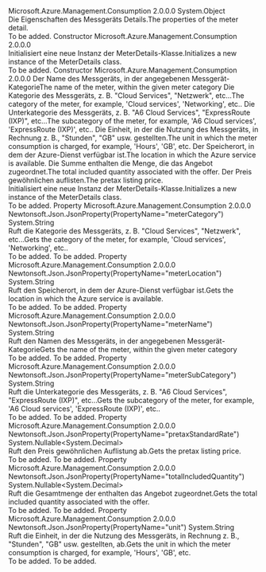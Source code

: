 <Type Name="MeterDetails" FullName="Microsoft.Azure.Management.Consumption.Models.MeterDetails">
  <TypeSignature Language="C#" Value="public class MeterDetails" />
  <TypeSignature Language="ILAsm" Value=".class public auto ansi beforefieldinit MeterDetails extends System.Object" />
  <TypeSignature Language="DocId" Value="T:Microsoft.Azure.Management.Consumption.Models.MeterDetails" />
  <TypeSignature Language="VB.NET" Value="Public Class MeterDetails" />
  <TypeSignature Language="F#" Value="type MeterDetails = class" />
  <AssemblyInfo>
    <AssemblyName>Microsoft.Azure.Management.Consumption</AssemblyName>
    <AssemblyVersion>2.0.0.0</AssemblyVersion>
  </AssemblyInfo>
  <Base>
    <BaseTypeName>System.Object</BaseTypeName>
  </Base>
  <Interfaces />
  <Docs>
    <summary>
            <span data-ttu-id="65639-101">Die Eigenschaften des Messgeräts Details.</span><span class="sxs-lookup"><span data-stu-id="65639-101">The properties of the meter detail.</span></span>
            </summary>
    <remarks>To be added.</remarks>
  </Docs>
  <Members>
    <Member MemberName=".ctor">
      <MemberSignature Language="C#" Value="public MeterDetails ();" />
      <MemberSignature Language="ILAsm" Value=".method public hidebysig specialname rtspecialname instance void .ctor() cil managed" />
      <MemberSignature Language="DocId" Value="M:Microsoft.Azure.Management.Consumption.Models.MeterDetails.#ctor" />
      <MemberSignature Language="VB.NET" Value="Public Sub New ()" />
      <MemberType>Constructor</MemberType>
      <AssemblyInfo>
        <AssemblyName>Microsoft.Azure.Management.Consumption</AssemblyName>
        <AssemblyVersion>2.0.0.0</AssemblyVersion>
      </AssemblyInfo>
      <Parameters />
      <Docs>
        <summary>
            <span data-ttu-id="65639-102">Initialisiert eine neue Instanz der MeterDetails-Klasse.</span><span class="sxs-lookup"><span data-stu-id="65639-102">Initializes a new instance of the MeterDetails class.</span></span>
            </summary>
        <remarks>To be added.</remarks>
      </Docs>
    </Member>
    <Member MemberName=".ctor">
      <MemberSignature Language="C#" Value="public MeterDetails (string meterName = null, string meterCategory = null, string meterSubCategory = null, string unit = null, string meterLocation = null, Nullable&lt;decimal&gt; totalIncludedQuantity = null, Nullable&lt;decimal&gt; pretaxStandardRate = null);" />
      <MemberSignature Language="ILAsm" Value=".method public hidebysig specialname rtspecialname instance void .ctor(string meterName, string meterCategory, string meterSubCategory, string unit, string meterLocation, valuetype System.Nullable`1&lt;valuetype System.Decimal&gt; totalIncludedQuantity, valuetype System.Nullable`1&lt;valuetype System.Decimal&gt; pretaxStandardRate) cil managed" />
      <MemberSignature Language="DocId" Value="M:Microsoft.Azure.Management.Consumption.Models.MeterDetails.#ctor(System.String,System.String,System.String,System.String,System.String,System.Nullable{System.Decimal},System.Nullable{System.Decimal})" />
      <MemberSignature Language="VB.NET" Value="Public Sub New (Optional meterName As String = null, Optional meterCategory As String = null, Optional meterSubCategory As String = null, Optional unit As String = null, Optional meterLocation As String = null, Optional totalIncludedQuantity As Nullable(Of Decimal) = null, Optional pretaxStandardRate As Nullable(Of Decimal) = null)" />
      <MemberSignature Language="F#" Value="new Microsoft.Azure.Management.Consumption.Models.MeterDetails : string * string * string * string * string * Nullable&lt;decimal&gt; * Nullable&lt;decimal&gt; -&gt; Microsoft.Azure.Management.Consumption.Models.MeterDetails" Usage="new Microsoft.Azure.Management.Consumption.Models.MeterDetails (meterName, meterCategory, meterSubCategory, unit, meterLocation, totalIncludedQuantity, pretaxStandardRate)" />
      <MemberType>Constructor</MemberType>
      <AssemblyInfo>
        <AssemblyName>Microsoft.Azure.Management.Consumption</AssemblyName>
        <AssemblyVersion>2.0.0.0</AssemblyVersion>
      </AssemblyInfo>
      <Parameters>
        <Parameter Name="meterName" Type="System.String" />
        <Parameter Name="meterCategory" Type="System.String" />
        <Parameter Name="meterSubCategory" Type="System.String" />
        <Parameter Name="unit" Type="System.String" />
        <Parameter Name="meterLocation" Type="System.String" />
        <Parameter Name="totalIncludedQuantity" Type="System.Nullable&lt;System.Decimal&gt;" />
        <Parameter Name="pretaxStandardRate" Type="System.Nullable&lt;System.Decimal&gt;" />
      </Parameters>
      <Docs>
        <param name="meterName"><span data-ttu-id="65639-103">Der Name des Messgeräts, in der angegebenen Messgerät-Kategorie</span><span class="sxs-lookup"><span data-stu-id="65639-103">The name of the meter, within the given meter category</span></span></param>
        <param name="meterCategory"><span data-ttu-id="65639-104">Die Kategorie des Messgeräts, z. B. "Cloud Services", "Netzwerk", etc...</span><span class="sxs-lookup"><span data-stu-id="65639-104">The category of the meter, for example, 'Cloud services', 'Networking', etc..</span></span></param>
        <param name="meterSubCategory"><span data-ttu-id="65639-105">Die Unterkategorie des Messgeräts, z. B. "A6 Cloud Services", "ExpressRoute (IXP)", etc...</span><span class="sxs-lookup"><span data-stu-id="65639-105">The subcategory of the meter, for example, 'A6 Cloud services', 'ExpressRoute (IXP)', etc..</span></span></param>
        <param name="unit"><span data-ttu-id="65639-106">Die Einheit, in der die Nutzung des Messgeräts, in Rechnung z. B., "Stunden", "GB" usw. gestellten.</span><span class="sxs-lookup"><span data-stu-id="65639-106">The unit in which the meter consumption is charged, for example, 'Hours', 'GB', etc.</span></span></param>
        <param name="meterLocation"><span data-ttu-id="65639-107">Der Speicherort, in dem der Azure-Dienst verfügbar ist.</span><span class="sxs-lookup"><span data-stu-id="65639-107">The location in which the Azure service is available.</span></span></param>
        <param name="totalIncludedQuantity"><span data-ttu-id="65639-108">Die Summe enthalten die Menge, die das Angebot zugeordnet.</span><span class="sxs-lookup"><span data-stu-id="65639-108">The total included quantity associated with the offer.</span></span></param>
        <param name="pretaxStandardRate"><span data-ttu-id="65639-109">Der Preis gewöhnlichen auflisten.</span><span class="sxs-lookup"><span data-stu-id="65639-109">The pretax listing price.</span></span></param>
        <summary>
            <span data-ttu-id="65639-110">Initialisiert eine neue Instanz der MeterDetails-Klasse.</span><span class="sxs-lookup"><span data-stu-id="65639-110">Initializes a new instance of the MeterDetails class.</span></span>
            </summary>
        <remarks>To be added.</remarks>
      </Docs>
    </Member>
    <Member MemberName="MeterCategory">
      <MemberSignature Language="C#" Value="public string MeterCategory { get; }" />
      <MemberSignature Language="ILAsm" Value=".property instance string MeterCategory" />
      <MemberSignature Language="DocId" Value="P:Microsoft.Azure.Management.Consumption.Models.MeterDetails.MeterCategory" />
      <MemberSignature Language="VB.NET" Value="Public ReadOnly Property MeterCategory As String" />
      <MemberSignature Language="F#" Value="member this.MeterCategory : string" Usage="Microsoft.Azure.Management.Consumption.Models.MeterDetails.MeterCategory" />
      <MemberType>Property</MemberType>
      <AssemblyInfo>
        <AssemblyName>Microsoft.Azure.Management.Consumption</AssemblyName>
        <AssemblyVersion>2.0.0.0</AssemblyVersion>
      </AssemblyInfo>
      <Attributes>
        <Attribute>
          <AttributeName>Newtonsoft.Json.JsonProperty(PropertyName="meterCategory")</AttributeName>
        </Attribute>
      </Attributes>
      <ReturnValue>
        <ReturnType>System.String</ReturnType>
      </ReturnValue>
      <Docs>
        <summary>
            <span data-ttu-id="65639-111">Ruft die Kategorie des Messgeräts, z. B. "Cloud Services", "Netzwerk", etc...</span><span class="sxs-lookup"><span data-stu-id="65639-111">Gets the category of the meter, for example, 'Cloud services', 'Networking', etc..</span></span>
            </summary>
        <value>To be added.</value>
        <remarks>To be added.</remarks>
      </Docs>
    </Member>
    <Member MemberName="MeterLocation">
      <MemberSignature Language="C#" Value="public string MeterLocation { get; }" />
      <MemberSignature Language="ILAsm" Value=".property instance string MeterLocation" />
      <MemberSignature Language="DocId" Value="P:Microsoft.Azure.Management.Consumption.Models.MeterDetails.MeterLocation" />
      <MemberSignature Language="VB.NET" Value="Public ReadOnly Property MeterLocation As String" />
      <MemberSignature Language="F#" Value="member this.MeterLocation : string" Usage="Microsoft.Azure.Management.Consumption.Models.MeterDetails.MeterLocation" />
      <MemberType>Property</MemberType>
      <AssemblyInfo>
        <AssemblyName>Microsoft.Azure.Management.Consumption</AssemblyName>
        <AssemblyVersion>2.0.0.0</AssemblyVersion>
      </AssemblyInfo>
      <Attributes>
        <Attribute>
          <AttributeName>Newtonsoft.Json.JsonProperty(PropertyName="meterLocation")</AttributeName>
        </Attribute>
      </Attributes>
      <ReturnValue>
        <ReturnType>System.String</ReturnType>
      </ReturnValue>
      <Docs>
        <summary>
            <span data-ttu-id="65639-112">Ruft den Speicherort, in dem der Azure-Dienst verfügbar ist.</span><span class="sxs-lookup"><span data-stu-id="65639-112">Gets the location in which the Azure service is available.</span></span>
            </summary>
        <value>To be added.</value>
        <remarks>To be added.</remarks>
      </Docs>
    </Member>
    <Member MemberName="MeterName">
      <MemberSignature Language="C#" Value="public string MeterName { get; }" />
      <MemberSignature Language="ILAsm" Value=".property instance string MeterName" />
      <MemberSignature Language="DocId" Value="P:Microsoft.Azure.Management.Consumption.Models.MeterDetails.MeterName" />
      <MemberSignature Language="VB.NET" Value="Public ReadOnly Property MeterName As String" />
      <MemberSignature Language="F#" Value="member this.MeterName : string" Usage="Microsoft.Azure.Management.Consumption.Models.MeterDetails.MeterName" />
      <MemberType>Property</MemberType>
      <AssemblyInfo>
        <AssemblyName>Microsoft.Azure.Management.Consumption</AssemblyName>
        <AssemblyVersion>2.0.0.0</AssemblyVersion>
      </AssemblyInfo>
      <Attributes>
        <Attribute>
          <AttributeName>Newtonsoft.Json.JsonProperty(PropertyName="meterName")</AttributeName>
        </Attribute>
      </Attributes>
      <ReturnValue>
        <ReturnType>System.String</ReturnType>
      </ReturnValue>
      <Docs>
        <summary>
            <span data-ttu-id="65639-113">Ruft den Namen des Messgeräts, in der angegebenen Messgerät-Kategorie</span><span class="sxs-lookup"><span data-stu-id="65639-113">Gets the name of the meter, within the given meter category</span></span>
            </summary>
        <value>To be added.</value>
        <remarks>To be added.</remarks>
      </Docs>
    </Member>
    <Member MemberName="MeterSubCategory">
      <MemberSignature Language="C#" Value="public string MeterSubCategory { get; }" />
      <MemberSignature Language="ILAsm" Value=".property instance string MeterSubCategory" />
      <MemberSignature Language="DocId" Value="P:Microsoft.Azure.Management.Consumption.Models.MeterDetails.MeterSubCategory" />
      <MemberSignature Language="VB.NET" Value="Public ReadOnly Property MeterSubCategory As String" />
      <MemberSignature Language="F#" Value="member this.MeterSubCategory : string" Usage="Microsoft.Azure.Management.Consumption.Models.MeterDetails.MeterSubCategory" />
      <MemberType>Property</MemberType>
      <AssemblyInfo>
        <AssemblyName>Microsoft.Azure.Management.Consumption</AssemblyName>
        <AssemblyVersion>2.0.0.0</AssemblyVersion>
      </AssemblyInfo>
      <Attributes>
        <Attribute>
          <AttributeName>Newtonsoft.Json.JsonProperty(PropertyName="meterSubCategory")</AttributeName>
        </Attribute>
      </Attributes>
      <ReturnValue>
        <ReturnType>System.String</ReturnType>
      </ReturnValue>
      <Docs>
        <summary>
            <span data-ttu-id="65639-114">Ruft die Unterkategorie des Messgeräts, z. B. "A6 Cloud Services", "ExpressRoute (IXP)", etc...</span><span class="sxs-lookup"><span data-stu-id="65639-114">Gets the subcategory of the meter, for example, 'A6 Cloud services', 'ExpressRoute (IXP)', etc..</span></span>
            </summary>
        <value>To be added.</value>
        <remarks>To be added.</remarks>
      </Docs>
    </Member>
    <Member MemberName="PretaxStandardRate">
      <MemberSignature Language="C#" Value="public Nullable&lt;decimal&gt; PretaxStandardRate { get; }" />
      <MemberSignature Language="ILAsm" Value=".property instance valuetype System.Nullable`1&lt;valuetype System.Decimal&gt; PretaxStandardRate" />
      <MemberSignature Language="DocId" Value="P:Microsoft.Azure.Management.Consumption.Models.MeterDetails.PretaxStandardRate" />
      <MemberSignature Language="VB.NET" Value="Public ReadOnly Property PretaxStandardRate As Nullable(Of Decimal)" />
      <MemberSignature Language="F#" Value="member this.PretaxStandardRate : Nullable&lt;decimal&gt;" Usage="Microsoft.Azure.Management.Consumption.Models.MeterDetails.PretaxStandardRate" />
      <MemberType>Property</MemberType>
      <AssemblyInfo>
        <AssemblyName>Microsoft.Azure.Management.Consumption</AssemblyName>
        <AssemblyVersion>2.0.0.0</AssemblyVersion>
      </AssemblyInfo>
      <Attributes>
        <Attribute>
          <AttributeName>Newtonsoft.Json.JsonProperty(PropertyName="pretaxStandardRate")</AttributeName>
        </Attribute>
      </Attributes>
      <ReturnValue>
        <ReturnType>System.Nullable&lt;System.Decimal&gt;</ReturnType>
      </ReturnValue>
      <Docs>
        <summary>
            <span data-ttu-id="65639-115">Ruft den Preis gewöhnlichen Auflistung ab.</span><span class="sxs-lookup"><span data-stu-id="65639-115">Gets the pretax listing price.</span></span>
            </summary>
        <value>To be added.</value>
        <remarks>To be added.</remarks>
      </Docs>
    </Member>
    <Member MemberName="TotalIncludedQuantity">
      <MemberSignature Language="C#" Value="public Nullable&lt;decimal&gt; TotalIncludedQuantity { get; }" />
      <MemberSignature Language="ILAsm" Value=".property instance valuetype System.Nullable`1&lt;valuetype System.Decimal&gt; TotalIncludedQuantity" />
      <MemberSignature Language="DocId" Value="P:Microsoft.Azure.Management.Consumption.Models.MeterDetails.TotalIncludedQuantity" />
      <MemberSignature Language="VB.NET" Value="Public ReadOnly Property TotalIncludedQuantity As Nullable(Of Decimal)" />
      <MemberSignature Language="F#" Value="member this.TotalIncludedQuantity : Nullable&lt;decimal&gt;" Usage="Microsoft.Azure.Management.Consumption.Models.MeterDetails.TotalIncludedQuantity" />
      <MemberType>Property</MemberType>
      <AssemblyInfo>
        <AssemblyName>Microsoft.Azure.Management.Consumption</AssemblyName>
        <AssemblyVersion>2.0.0.0</AssemblyVersion>
      </AssemblyInfo>
      <Attributes>
        <Attribute>
          <AttributeName>Newtonsoft.Json.JsonProperty(PropertyName="totalIncludedQuantity")</AttributeName>
        </Attribute>
      </Attributes>
      <ReturnValue>
        <ReturnType>System.Nullable&lt;System.Decimal&gt;</ReturnType>
      </ReturnValue>
      <Docs>
        <summary>
            <span data-ttu-id="65639-116">Ruft die Gesamtmenge der enthalten das Angebot zugeordnet.</span><span class="sxs-lookup"><span data-stu-id="65639-116">Gets the total included quantity associated with the offer.</span></span>
            </summary>
        <value>To be added.</value>
        <remarks>To be added.</remarks>
      </Docs>
    </Member>
    <Member MemberName="Unit">
      <MemberSignature Language="C#" Value="public string Unit { get; }" />
      <MemberSignature Language="ILAsm" Value=".property instance string Unit" />
      <MemberSignature Language="DocId" Value="P:Microsoft.Azure.Management.Consumption.Models.MeterDetails.Unit" />
      <MemberSignature Language="VB.NET" Value="Public ReadOnly Property Unit As String" />
      <MemberSignature Language="F#" Value="member this.Unit : string" Usage="Microsoft.Azure.Management.Consumption.Models.MeterDetails.Unit" />
      <MemberType>Property</MemberType>
      <AssemblyInfo>
        <AssemblyName>Microsoft.Azure.Management.Consumption</AssemblyName>
        <AssemblyVersion>2.0.0.0</AssemblyVersion>
      </AssemblyInfo>
      <Attributes>
        <Attribute>
          <AttributeName>Newtonsoft.Json.JsonProperty(PropertyName="unit")</AttributeName>
        </Attribute>
      </Attributes>
      <ReturnValue>
        <ReturnType>System.String</ReturnType>
      </ReturnValue>
      <Docs>
        <summary>
            <span data-ttu-id="65639-117">Ruft die Einheit, in der die Nutzung des Messgeräts, in Rechnung z. B., "Stunden", "GB" usw. gestellten, ab.</span><span class="sxs-lookup"><span data-stu-id="65639-117">Gets the unit in which the meter consumption is charged, for example, 'Hours', 'GB', etc.</span></span>
            </summary>
        <value>To be added.</value>
        <remarks>To be added.</remarks>
      </Docs>
    </Member>
  </Members>
</Type>